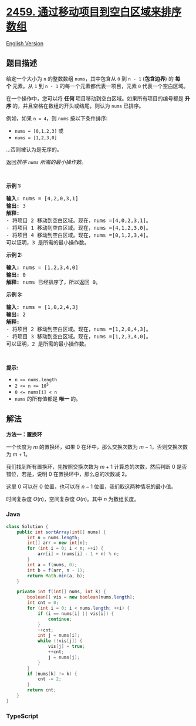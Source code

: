 # [2459. 通过移动项目到空白区域来排序数组](https://leetcode.cn/problems/sort-array-by-moving-items-to-empty-space)

[English Version](/solution/2400-2499/2459.Sort%20Array%20by%20Moving%20Items%20to%20Empty%20Space/README_EN.md)

## 题目描述

<!-- 这里写题目描述 -->

<p>给定一个大小为 <code>n</code> 的整数数组 <code>nums</code>，其中包含从 <code>0</code> 到 <code>n - 1</code>&nbsp;(<strong>包含边界</strong>) 的&nbsp;<strong>每个&nbsp;</strong>元素。从 <code>1</code> 到 <code>n - 1</code> 的每一个元素都代表一项目，元素 <code>0</code> 代表一个空白区域。</p>

<p>在一个操作中，您可以将&nbsp;<strong>任何&nbsp;</strong>项目移动到空白区域。如果所有项目的编号都是&nbsp;<strong>升序&nbsp;</strong>的，并且空格在数组的开头或结尾，则认为 <code>nums</code> 已排序。</p>

<p data-group="1-1">例如，如果 <code>n = 4</code>，则 <code>nums</code> 按以下条件排序:</p>

<ul>
	<li><code>nums = [0,1,2,3]</code>&nbsp;或</li>
	<li><code>nums = [1,2,3,0]</code></li>
</ul>

<p>...否则被认为是无序的。</p>

<p>返回<em>排序&nbsp;<code>nums</code> 所需的最小操作数。</em></p>

<p>&nbsp;</p>

<p><strong class="example">示例 1:</strong></p>

<pre>
<strong>输入:</strong> nums = [4,2,0,3,1]
<strong>输出:</strong> 3
<strong>解释:</strong>
- 将项目 2 移动到空白区域。现在，nums =[4,0,2,3,1]。
- 将项目 1 移动到空白区域。现在，nums =[4,1,2,3,0]。
- 将项目 4 移动到空白区域。现在，nums =[0,1,2,3,4]。
可以证明，3 是所需的最小操作数。
</pre>

<p><strong class="example">示例 2:</strong></p>

<pre>
<strong>输入:</strong> nums = [1,2,3,4,0]
<strong>输出:</strong> 0
<strong>解释:</strong> nums 已经排序了，所以返回 0。</pre>

<p><strong class="example">示例 3:</strong></p>

<pre>
<strong>输入:</strong> nums = [1,0,2,4,3]
<strong>输出:</strong> 2
<strong>解释:</strong>
- 将项目 2 移动到空白区域。现在，nums =[1,2,0,4,3]。
- 将项目 3 移动到空白区域。现在，nums =[1,2,3,4,0]。
可以证明，2 是所需的最小操作数。
</pre>

<p>&nbsp;</p>

<p><strong>提示:</strong></p>

<ul>
	<li><code>n == nums.length</code></li>
	<li><code>2 &lt;= n &lt;= 10<sup>5</sup></code></li>
	<li><code>0 &lt;= nums[i] &lt; n</code></li>
	<li><code>nums</code> 的所有值都是&nbsp;<strong>唯一&nbsp;</strong>的。</li>
</ul>

## 解法

**方法一：置换环**

一个长度为 $m$ 的置换环，如果 $0$ 在环中，那么交换次数为 $m-1$，否则交换次数为 $m+1$。

我们找到所有置换环，先按照交换次数为 $m+1$ 计算总的次数，然后判断 $0$ 是否错位，若是，说明 $0$ 在置换环中，那么总的次数减 $2$。

这里 $0$ 可以在 $0$ 位置，也可以在 $n-1$ 位置，我们取这两种情况的最小值。

时间复杂度 $O(n)$，空间复杂度 $O(n)$。其中 $n$ 为数组长度。

### **Java**

```java
class Solution {
    public int sortArray(int[] nums) {
        int n = nums.length;
        int[] arr = new int[n];
        for (int i = 0; i < n; ++i) {
            arr[i] = (nums[i] - 1 + n) % n;
        }
        int a = f(nums, 0);
        int b = f(arr, n - 1);
        return Math.min(a, b);
    }

    private int f(int[] nums, int k) {
        boolean[] vis = new boolean[nums.length];
        int cnt = 0;
        for (int i = 0; i < nums.length; ++i) {
            if (i == nums[i] || vis[i]) {
                continue;
            }
            ++cnt;
            int j = nums[i];
            while (!vis[j]) {
                vis[j] = true;
                ++cnt;
                j = nums[j];
            }
        }
        if (nums[k] != k) {
            cnt -= 2;
        }
        return cnt;
    }
}
```

### **TypeScript**
